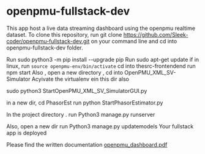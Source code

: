 # openpmu-fullstack-dev
This app host a live data streaming dashboard using the openpmu realtime dataset. To clone this repository, run git clone https://github.com/Sleek-coder/openpmu-fullstack-dev.git on your command line and cd into openpmu-fullstack-dev folder. 

Run sudo python3 -m pip install --upgrade pip
Run sudo apt-get update
if in linux, run `source openpmu-env/bin/activate`
cd  into thesrc-frontendend
run npm start
Also , open a new directory , cd into  OpenPMU_XML_SV-Simulator 
Acyivate the virtualenv ein this dir also 

sudo python3 StartOpenPMU_XML_SV_SimulatorGUI.py

in a new dir, cd  PhasorEst 
run python  StartPhasorEstimator.py

In the project directory . run Python3  manage.py runserver 

Also,  open a new dir 
run Python3 manage.py updatemodels
 Your fullstack  app is deployed 

Please find the written documentation [openpmu_dashboard.pdf](https://github.com/user-attachments/files/16824073/openpmu_dashboard.pdf)
